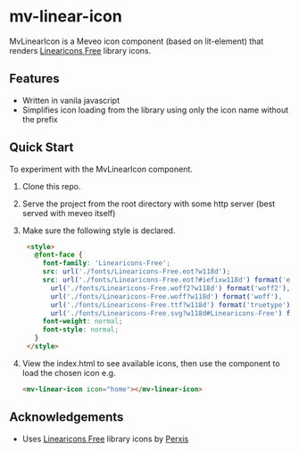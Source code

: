 # mv-linear-icon

 MvLinearIcon is a Meveo icon component (based on lit-element) that renders [Linearicons Free](https://linearicons.com/free) library icons.

## Features
* Written in vanila javascript
* Simplifies icon loading from the library using only the icon name without the prefix


## Quick Start

To experiment with the MvLinearIcon component.

1. Clone this repo.
2. Serve the project from the root directory with some http server (best served with meveo itself)
3. Make sure the following style is declared.

   ```html
    <style>
      @font-face {
        font-family: 'Linearicons-Free';
        src: url('./fonts/Linearicons-Free.eot?w118d');
        src: url('./fonts/Linearicons-Free.eot?#iefixw118d') format('embedded-opentype'),
          url('./fonts/Linearicons-Free.woff2?w118d') format('woff2'),
          url('./fonts/Linearicons-Free.woff?w118d') format('woff'),
          url('./fonts/Linearicons-Free.ttf?w118d') format('truetype'),
          url('./fonts/Linearicons-Free.svg?w118d#Linearicons-Free') format('svg');
        font-weight: normal;
        font-style: normal;
      }
    </style>
    ```

4. View the index.html to see available icons, then use the component to load the chosen icon e.g.

   ```html
   <mv-linear-icon icon="home"></mv-linear-icon>
   ```

## Acknowledgements

* Uses [Linearicons Free](https://linearicons.com/free) library icons by [Perxis](https://perxis.com/)
